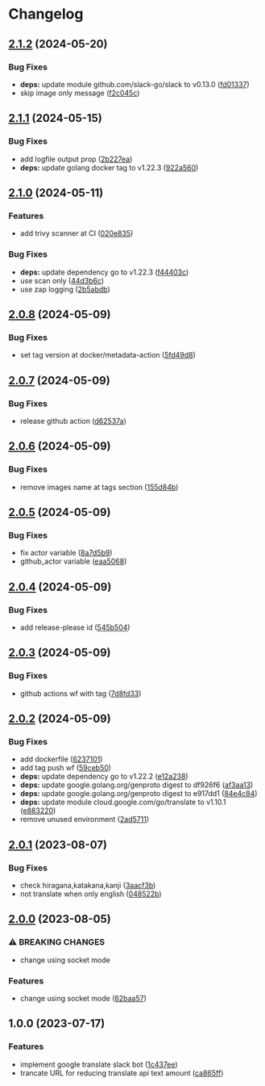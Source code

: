 # Changelog

## [2.1.2](https://github.com/ichisuke55/translate-bot/compare/v2.1.1...v2.1.2) (2024-05-20)


### Bug Fixes

* **deps:** update module github.com/slack-go/slack to v0.13.0 ([fd01337](https://github.com/ichisuke55/translate-bot/commit/fd013370bf9f629c5915d891046f54563803a3b4))
* skip image only message ([f2c045c](https://github.com/ichisuke55/translate-bot/commit/f2c045ca97051b23da4278097d2813026ee28d2c))

## [2.1.1](https://github.com/ichisuke55/translate-bot/compare/v2.1.0...v2.1.1) (2024-05-15)


### Bug Fixes

* add logfile output prop ([2b227ea](https://github.com/ichisuke55/translate-bot/commit/2b227ea9c70af91eecb1fe6d0a3a3a8e29af335e))
* **deps:** update golang docker tag to v1.22.3 ([922a560](https://github.com/ichisuke55/translate-bot/commit/922a560ffaf57811978a43705cdf097e4443a02d))

## [2.1.0](https://github.com/ichisuke55/translate-bot/compare/v2.0.8...v2.1.0) (2024-05-11)


### Features

* add trivy scanner at CI ([020e835](https://github.com/ichisuke55/translate-bot/commit/020e835c5f779ecb3cdf616ec0c1364c72d2f0bc))


### Bug Fixes

* **deps:** update dependency go to v1.22.3 ([f44403c](https://github.com/ichisuke55/translate-bot/commit/f44403c69eba28757b14b046b347044c0b498f85))
* use scan only ([44d3b6c](https://github.com/ichisuke55/translate-bot/commit/44d3b6cf53ebb18469b69cbe81490f5dc13f5caf))
* use zap logging ([2b5abdb](https://github.com/ichisuke55/translate-bot/commit/2b5abdbf5961a9e180c48332184018407bfda536))

## [2.0.8](https://github.com/ichisuke55/translate-bot/compare/v2.0.7...v2.0.8) (2024-05-09)


### Bug Fixes

* set tag version at docker/metadata-action ([5fd49d8](https://github.com/ichisuke55/translate-bot/commit/5fd49d891e7c8f5136ecc6c1c4a3cff571cfc87e))

## [2.0.7](https://github.com/ichisuke55/translate-bot/compare/v2.0.6...v2.0.7) (2024-05-09)


### Bug Fixes

* release github action ([d62537a](https://github.com/ichisuke55/translate-bot/commit/d62537ab3f13ef33eeaf03191be1cd6ef0f74a39))

## [2.0.6](https://github.com/ichisuke55/translate-bot/compare/v2.0.5...v2.0.6) (2024-05-09)


### Bug Fixes

* remove images name at tags section ([155d84b](https://github.com/ichisuke55/translate-bot/commit/155d84b27b99c8a6a931976170523f572f51c20c))

## [2.0.5](https://github.com/ichisuke55/translate-bot/compare/v2.0.4...v2.0.5) (2024-05-09)


### Bug Fixes

* fix actor variable ([8a7d5b9](https://github.com/ichisuke55/translate-bot/commit/8a7d5b91dd7d9a5475e4db881ad5f64a2d87fa73))
* github_actor variable ([eaa5068](https://github.com/ichisuke55/translate-bot/commit/eaa506825f4ce4fe7b83ed26dfd6a87e980ac866))

## [2.0.4](https://github.com/ichisuke55/translate-bot/compare/v2.0.3...v2.0.4) (2024-05-09)


### Bug Fixes

* add release-please id ([545b504](https://github.com/ichisuke55/translate-bot/commit/545b5049d34bd6f0cff7291d8284592ee7bd49d1))

## [2.0.3](https://github.com/ichisuke55/translate-bot/compare/v2.0.2...v2.0.3) (2024-05-09)


### Bug Fixes

* github actions wf with tag ([7d8fd33](https://github.com/ichisuke55/translate-bot/commit/7d8fd334f060ebaf745f58fb7272289769546563))

## [2.0.2](https://github.com/ichisuke55/translate-bot/compare/v2.0.1...v2.0.2) (2024-05-09)


### Bug Fixes

* add dockerfile ([6237101](https://github.com/ichisuke55/translate-bot/commit/6237101bcf5fa596df824d09bbaae7df2c190fa2))
* add tag push wf ([59ceb50](https://github.com/ichisuke55/translate-bot/commit/59ceb501893fb8d2b644a5eb5a7dabb97e03f779))
* **deps:** update dependency go to v1.22.2 ([e12a238](https://github.com/ichisuke55/translate-bot/commit/e12a238cc7398a101ce094e794dc7044b16d1842))
* **deps:** update google.golang.org/genproto digest to df926f6 ([af3aa13](https://github.com/ichisuke55/translate-bot/commit/af3aa13099c40d5340d82a08747cca3f0f317eeb))
* **deps:** update google.golang.org/genproto digest to e917dd1 ([84e4c84](https://github.com/ichisuke55/translate-bot/commit/84e4c844b3192dd04bd60d18c24ef1c8ac2d8b77))
* **deps:** update module cloud.google.com/go/translate to v1.10.1 ([e883220](https://github.com/ichisuke55/translate-bot/commit/e883220acb2f7742db29263969d7bb2ac010c7b3))
* remove unused environment ([2ad5711](https://github.com/ichisuke55/translate-bot/commit/2ad57113ff54983ce1e836c37ab6fe909d30dbda))

## [2.0.1](https://github.com/ichisuke55/translate-bot/compare/v2.0.0...v2.0.1) (2023-08-07)


### Bug Fixes

* check hiragana,katakana,kanji ([3aacf3b](https://github.com/ichisuke55/translate-bot/commit/3aacf3b0beae60646a0387657918de66c177549e))
* not translate when only english ([048522b](https://github.com/ichisuke55/translate-bot/commit/048522b2491be3d270d22f559146c54afe8ef03b))

## [2.0.0](https://github.com/ichisuke55/translate-bot/compare/v1.0.0...v2.0.0) (2023-08-05)


### ⚠ BREAKING CHANGES

* change using socket mode

### Features

* change using socket mode ([62baa57](https://github.com/ichisuke55/translate-bot/commit/62baa572ab45ccb2af71034469210315a1089b12))

## 1.0.0 (2023-07-17)


### Features

* implement google translate slack bot ([1c437ee](https://github.com/ichisuke55/translate-bot/commit/1c437ee38ac636b9a2b45abaef2c2d93ea1440b0))
* trancate URL for reducing translate api text amount ([ca865ff](https://github.com/ichisuke55/translate-bot/commit/ca865ffb9289c7f90812d7882e41950ed687d3db))
